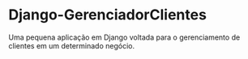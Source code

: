 # Django-GerenciadorClientes
Uma pequena aplicação em Django voltada para o gerenciamento de clientes em um determinado negócio.
